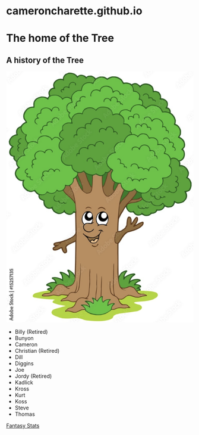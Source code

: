 # cameroncharette.github.io
<main>
  <h1> The home of the Tree</h1>
  <h2> A history of the Tree</h2>
  <img src="Screen Shot 2023-11-30 at 6.47.17 PM.png">
</main>
<section>
  <ul> 
    <li> Billy (Retired)</li>
    <li> Bunyon </li>
    <li> Cameron </li>
    <li> Christian (Retired)</li>
    <li> Dill </li>
    <li> Diggins </li>
    <li> Joe </li>
    <li> Jordy (Retired)</li>
    <li> Kadlick</li>
    <li> Kross </li>
    <li> Kurt </li>
    <li> Koss </li>
    <li> Steve</li>
    <li> Thomas</li>
  </ul>
</section>
<a href="https://docs.google.com/spreadsheets/d/1-kzSt8qtVU4nxO0wFAJZpjzQPoG0neIFbVjJTjcr4l0/edit?pli=1#gid=0"> Fantasy Stats </a>
